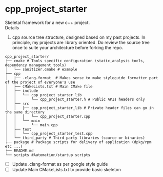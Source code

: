 # cpp_project_starter  
Skeletal framework for a new c++ project.  
Details  
1. cpp source tree structure, designed based on my past projects. In principle, my projects are library oriented.
  Do review the source tree once to suite your architecture before forking the repo.  
  ```
cpp_project_starter/
├── cmake # Tools specific configuration (static_analysis tools, dependency management tools)
│   └── sanitizer.cmake # example
├── cpp
│   ├── .clang-format  # Makes sense to make styleguide formatter part of the project of everyone's use
│   ├── CMakeLists.txt # Main CMake file
│   ├── include
│   │   └── cpp_project_starter_lib
│   │       └── cpp_project_starter.h # Public APIs headers only
│   ├── src
│   │   ├── cpp_project_starter_lib # Private header files can go in the same directory
│   │   │   └── cpp_project_starter.cpp
│   │   └── main
│   │       └── main.cpp
│   ├── test
│   │   └── cpp_project_starter_test.cpp
│   └── third_party # Third party libraries (source or binaries)
├── package # Package scripts for delivery of application (dpkg/rpm etc ...)
├── README.md 
└── scripts #Automation/startup scripts
```
- [ ] Update .clang-format as per google style guide
- [ ] Update Main CMakeLists.txt to provide basic skeleton
